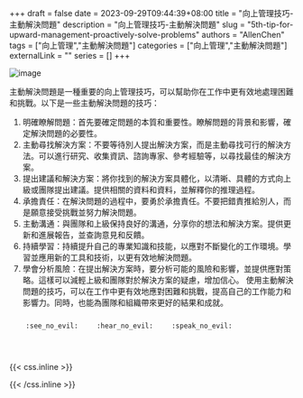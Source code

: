 +++ 
draft = false
date = 2023-09-29T09:44:39+08:00
title = "向上管理技巧-主動解決問題"
description = "向上管理技巧-主動解決問題"
slug = "5th-tip-for-upward-management-proactively-solve-problems"
authors = "AllenChen"
tags = ["向上管理","主動解決問題"]
categories = ["向上管理","主動解決問題"]
externalLink = ""
series = []
+++

![image](/images/post/A-rabbit-with-big-blue-eyes-talking-a-superior-boss-and-proactively-solving-problems-with-Van-Gogh-style.jpeg)

主動解決問題是一種重要的向上管理技巧，可以幫助你在工作中更有效地處理困難和挑戰。以下是一些主動解決問題的技巧：

1. 明確瞭解問題：首先要確定問題的本質和重要性。瞭解問題的背景和影響，確定解決問題的必要性。
2. 主動尋找解決方案：不要等待別人提出解決方案，而是主動尋找可行的解決方法。可以進行研究、收集資訊、諮詢專家、參考經驗等，以尋找最佳的解決方案。
3. 提出建議和解決方案：將你找到的解決方案具體化，以清晰、具體的方式向上級或團隊提出建議。提供相關的資料和資料，並解釋你的推理過程。
4. 承擔責任：在解決問題的過程中，要勇於承擔責任。不要把錯責推給別人，而是願意接受挑戰並努力解決問題。
5. 主動溝通：與團隊和上級保持良好的溝通，分享你的想法和解決方案。提供更新和進展報告，並查詢意見和反饋。
6. 持續學習：持續提升自己的專業知識和技能，以應對不斷變化的工作環境。學習並應用新的工具和技術，以更有效地解決問題。
7. 學會分析風險：在提出解決方案時，要分析可能的風險和影響，並提供應對策略。這樣可以減輕上級和團隊對於解決方案的疑慮，增加信心。
使用主動解決問題的技巧，可以在工作中更有效地應對困難和挑戰，提高自己的工作能力和影響力。同時，也能為團隊和組織帶來更好的結果和成就。

<p><span class="nowrap"><span class="emojify">🙈</span> <code>:see_no_evil:</code></span>  <span class="nowrap"><span class="emojify">🙉</span> <code>:hear_no_evil:</code></span>  <span class="nowrap"><span class="emojify">🙊</span> <code>:speak_no_evil:</code></span></p>
<br>
    

{{< css.inline >}}
<style>
.emojify {
	font-family: Apple Color Emoji, Segoe UI Emoji, NotoColorEmoji, Segoe UI Symbol, Android Emoji, EmojiSymbols;
	font-size: 2rem;
	vertical-align: middle;
}
@media screen and (max-width:650px) {
  .nowrap {
    display: block;
    margin: 25px 0;
  }
}
</style>
{{< /css.inline >}}
